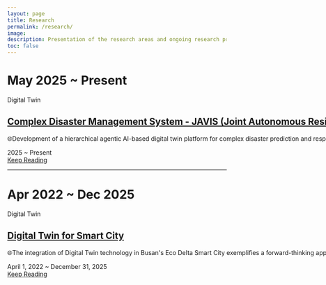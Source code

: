 ```yaml
---
layout: page
title: Research
permalink: /research/
image: 
description: Presentation of the research areas and ongoing research projects of the AI Digital Twin Lab, Dong-A University of Korea
toc: false
---
```



<!-- ########################################### Start the 2022 ~ 2024 ########################################### -->
# May 2025 ~ Present

<div class="article" style="width: max-content;">
  <div class="container">
    <div class="article__wrapper">
        <a href="/research/JAVIS" class="article__image" style="background-image: url(/images/JAVIS/JAVIS.png); width : 500px; height : 444px"></a>
        <div class="article__content ">
          <div class="article-tags">
            <div class="article-tags__box">
                <a class="article__tag">Digital Twin</a>
            </div>
          </div>
          <h2 class="article__title">
            <a href="/research/JAVIS">Complex Disaster Management System - JAVIS (Joint Autonomous Resilience Virtual Intelligent System)</a>
          </h2>
          <p class="article__excerpt" style="text-align: justify;">🌐Development of a hierarchical agentic AI-based digital twin platform for complex disaster prediction and response.</p>
          <div class="article__footer">
            <div class="article__meta">
              <span class="article__date"><time datetime="2025-05-01T00:00:00+09:00">2025 ~ Present</time></span>
            </div>
            <a href="/research/JAVIS" class="read-more">Keep Reading <i class="ion ion-ios-arrow-forward"></i></a>
          </div>
        </div>
      </div>
  </div>
</div>
<!-- ########################################### End the 2025 ~ Present ########################################### -->

***

<!-- ########################################### Start the 2022 ~ 2024 ########################################### -->
# Apr 2022 ~ Dec 2025

<div class="article" style="width: max-content;">
  <div class="container">
    <div class="article__wrapper">
        <a href="/research/digital-twin-smart-city" class="article__image" style="background-image: url(/images/digital-twin-project.png); width : 500px; height : 444px"></a>
        <div class="article__content ">
          <div class="article-tags">
            <div class="article-tags__box">
                <a class="article__tag">Digital Twin</a>
            </div>
          </div>
          <h2 class="article__title">
            <a href="/research/digital-twin-smart-city">Digital Twin for Smart City</a>
          </h2>
          <p class="article__excerpt" style="text-align: justify;">🌐The integration of Digital Twin technology in Busan's Eco Delta Smart City exemplifies a forward-thinking approach to urban development, aiming to enhance quality of life while promoting environmental sustainability.</p>
          <div class="article__footer">
            <div class="article__meta">
              <span class="article__date"><time datetime="2022-04-1T00:00:00+09:00">April 1, 2022 ~ December 31, 2025</time></span>
            </div>
            <a href="/research/digital-twin-smart-city" class="read-more">Keep Reading <i class="ion ion-ios-arrow-forward"></i></a>
          </div>
        </div>
      </div>
  </div>
</div>
<!-- ########################################### End the 2022 ~ 2024 ########################################### -->
